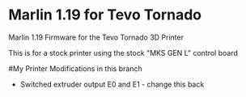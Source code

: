# Marlin 1.19 for Tevo Tornado
Marlin 1.19 Firmware for the Tevo Tornado 3D Printer

This is for a stock printer using the stock "MKS GEN L" control board

#My Printer Modifications in this branch
* Switched extruder output E0 and E1 - change this back
